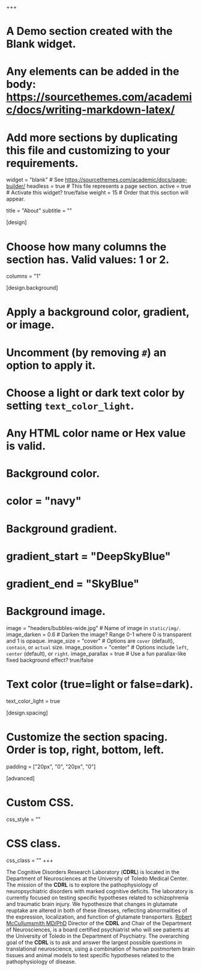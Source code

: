 +++
# A Demo section created with the Blank widget.
# Any elements can be added in the body: https://sourcethemes.com/academic/docs/writing-markdown-latex/
# Add more sections by duplicating this file and customizing to your requirements.

widget = "blank"  # See https://sourcethemes.com/academic/docs/page-builder/
headless = true  # This file represents a page section.
active = true  # Activate this widget? true/false
weight = 15  # Order that this section will appear.

title = "About"
subtitle = ""

[design]
  # Choose how many columns the section has. Valid values: 1 or 2.
  columns = "1"

[design.background]
  # Apply a background color, gradient, or image.
  #   Uncomment (by removing `#`) an option to apply it.
  #   Choose a light or dark text color by setting `text_color_light`.
  #   Any HTML color name or Hex value is valid.

  # Background color.
  # color = "navy"
  
  # Background gradient.
  # gradient_start = "DeepSkyBlue"
  # gradient_end = "SkyBlue"
  
  # Background image.
  image = "headers/bubbles-wide.jpg"  # Name of image in `static/img/`.
  image_darken = 0.6  # Darken the image? Range 0-1 where 0 is transparent and 1 is opaque.
  image_size = "cover"  #  Options are `cover` (default), `contain`, or `actual` size.
  image_position = "center"  # Options include `left`, `center` (default), or `right`.
  image_parallax = true  # Use a fun parallax-like fixed background effect? true/false

  # Text color (true=light or false=dark).
  text_color_light = true

[design.spacing]
  # Customize the section spacing. Order is top, right, bottom, left.
  padding = ["20px", "0", "20px", "0"]

[advanced]
 # Custom CSS. 
 css_style = ""
 
 # CSS class.
 css_class = ""
+++

The Cognitive Disorders Research Laboratory (**CDRL**) is located in the Department of Neurosciences at the University of Toledo Medical Center. The mission of the **CDRL** is to explore the pathophysiology of neuropsychiatric disorders with marked cognitive deficits. The laboratory is currently focused on testing specific hypotheses related to schizophrenia and traumatic brain injury. We hypothesize that changes in glutamate reuptake are altered in both of these illnesses, reflecting abnormalities of the expression, localization, and function of glutamate transporters. [Robert McCullumsmith MD/PhD](/authors/rob) Director of the **CDRL** and Chair of the Department of Neurosciences, is a board certified psychiatrist who will see patients at the University of Toledo in the Department of Psychiatry. The overarching goal of the **CDRL** is to ask and answer the largest possible questions in translational neuroscience, using a combination of human postmortem brain tissues and animal models to test specific hypotheses related to the pathophysiology of disease.

